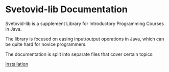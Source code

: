 # Svetovid-lib Documentation

Svetovid-lib is a supplement Library for Introductory Programming
Courses in Java.

The library is focused on easing input/output operations in Java,
which can be quite hard for novice programmers.

The documentation is split into separate files that cover certain
topics:

[Installation](install.markdown)
